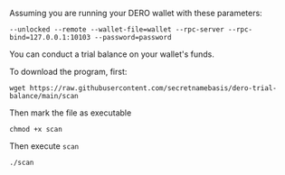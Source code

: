 Assuming you are running your DERO wallet with these parameters:
```
--unlocked --remote --wallet-file=wallet --rpc-server --rpc-bind=127.0.0.1:10103 --password=password
```
You can conduct a trial balance on your wallet's funds.

To download the program, first:
```
wget https://raw.githubusercontent.com/secretnamebasis/dero-trial-balance/main/scan
```
Then mark the file as executable
```
chmod +x scan
```
Then execute `scan`
```
./scan
```
